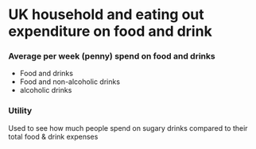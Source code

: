 # UK household and eating out expenditure on food and drink

### Average per week (penny) spend on food and drinks

- Food and drinks
- Food and non-alcoholic drinks
- alcoholic drinks

### Utility

Used to see how much people spend on sugary drinks compared to their total food & drink expenses 
